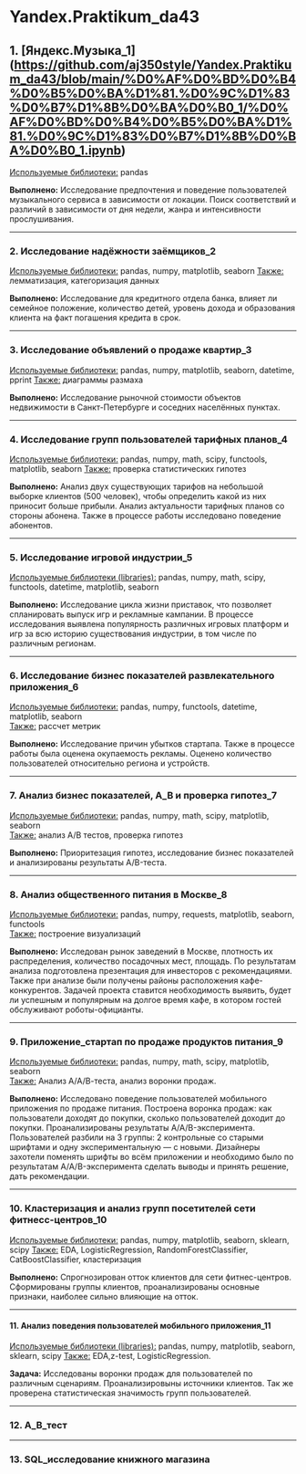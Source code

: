 # Yandex.Praktikum_da43


## 1. [Яндекс.Музыка_1] (https://github.com/aj350style/Yandex.Praktikum_da43/blob/main/%D0%AF%D0%BD%D0%B4%D0%B5%D0%BA%D1%81.%D0%9C%D1%83%D0%B7%D1%8B%D0%BA%D0%B0_1/%D0%AF%D0%BD%D0%B4%D0%B5%D0%BA%D1%81.%D0%9C%D1%83%D0%B7%D1%8B%D0%BA%D0%B0_1.ipynb)
<ins>Используемые библиотеки:</ins> pandas 

<b>Выполнено:</b> Исследование предпочтения и поведение пользователей музыкального сервиса в зависимости от локации. Поиск соответствий и различий в зависимости от дня недели, жанра и интенсивности прослушивания. 
____________________________________________________________________________________________________________

### 2. Исследование надёжности заёмщиков_2   
<ins>Используемые библиотеки:</ins> pandas, numpy, matplotlib, seaborn 
<ins>Также:</ins> лемматизация, категоризация данных 

<b>Выполнено:</b> Исследование для кредитного отдела банка, влияет ли семейное положение, количество детей, уровень дохода и образования клиента на факт погашения кредита в срок. 
____________________________________________________________________________________________________________

### 3. Исследование объявлений о продаже квартир_3
<ins>Используемые библиотеки:</ins> pandas, numpy, matplotlib, seaborn, datetime, pprint 
<ins>Также:</ins> диаграммы размаха 

<b>Выполнено:</b> Исследование рыночной стоимости объектов недвижимости в Санкт-Петербурге и соседних населённых пунктах.
____________________________________________________________________________________________________________

### 4. Исследование групп пользователей тарифных планов_4   
<ins>Используемые библиотеки:</ins> pandas, numpy, math, scipy, functools, matplotlib, seaborn 
<ins>Также:</ins> проверка статистических гипотез 

<b>Выполнено:</b> Анализ двух существующих тарифов на небольшой выборке клиентов (500 человек), чтобы определить какой из них приносит больше прибыли. Анализ актуальности тарифных планов со стороны абонена. Также в процессе работы исследовано поведение абонентов. 
____________________________________________________________________________________________________________

### 5. Исследование игровой индустрии_5  
<ins>Используемые библиотеки (libraries):</ins> pandas, numpy, math, scipy, functools, datetime, matplotlib, seaborn

<b>Выполнено:</b> Исследование цикла жизни приставок, что позволяет спланировать выпуск игр и рекламные кампании. В процессе исследования выявлена популярность различных игровых платформ и игр за всю историю существования индустрии, в том числе по различным регионам. 
____________________________________________________________________________________________________________

### 6. Исследование бизнес показателей развлекательного приложения_6 
<ins>Используемые библиотеки:</ins> pandas, numpy, functools, datetime, matplotlib, seaborn  
<ins>Также:</ins> рассчет метрик  

<b>Выполнено:</b> Исследование причин убытков стартапа. Также в процессе работы была оценена окупаемость рекламы. Оценено количество пользователей относительно региона и устройств.
____________________________________________________________________________________________________________

### 7. Анализ бизнес показателей, A_B и проверка гипотез_7
<ins>Используемые библиотеки:</ins> pandas, numpy, math, scipy, matplotlib, seaborn    
<ins>Также:</ins> анализ A/B тестов, проверка гипотез
    
<b>Выполнено:</b> Приоритезация гипотез, исследование бизнес показателей и анализированы результаты A/B-теста.    
____________________________________________________________________________________________________________

### 8. Анализ общественного питания в Москве_8
<ins>Используемые библиотеки:</ins> pandas, numpy, requests, matplotlib, seaborn, functools  
<ins>Также:</ins> построение визуализаций      

<b>Выполнено:</b> Исследован рынок заведений в Москве, плотность их распределения, количество посадочных мест, площадь. По результатам анализа подготовлена презентация для инвесторов с рекомендациями. Также при анализе были получены районы расположения кафе-конкурентов. Задачей проекта ставится необходимость выявить, будет ли успешным и популярным на долгое время кафе, в котором гостей обслуживают роботы-официанты.
____________________________________________________________________________________________________________

### 9. Приложение_стартап по продаже продуктов питания_9  
<ins>Используемые библиотеки:</ins> pandas, numpy, math, scipy, matplotlib, seaborn  
<ins>Также:</ins> Анализ А/А/В-теста, анализ воронки продаж.   

<b>Выполнено:</b> Исследовано поведение пользователей мобильного приложения по продаже питания. Построена воронка продаж: как пользователи доходят до покупки, сколько пользователей доходит до покупки. Проанализированы результаты A/A/B-эксперимента.  Пользователей разбили на 3 группы: 2 контрольные со старыми шрифтами и одну экспериментальную — с новыми.  Дизайнеры захотели поменять шрифты во всём приложении и необходимо было по результатам  A/A/B-эксперимента сделать выводы и принять решение, дать рекомендации.  
____________________________________________________________________________________________________________

### 10. Кластеризация и анализ групп посетителей сети фитнесс-центров_10  
<ins>Используемые библиотеки:</ins> pandas, numpy, matplotlib, seaborn, sklearn, scipy
<ins>Также:</ins> EDA, LogisticRegression, RandomForestClassifier, CatBoostClassifier, кластеризация

<b>Выполнено:</b> Спрогнозирован отток клиентов для сети фитнес-центров. Сформированы группы клиентов, проанализированы основные признаки, наиболее сильно влияющие на отток.
____________________________________________________________________________________________________________

#### 11. Анализ поведения пользователей мобильного приложения_11
<ins>Используемые библиотеки (libraries):</ins> pandas, numpy, matplotlib, seaborn, sklearn, scipy 
<ins>Также:</ins> EDA,z-test, LogisticRegression.

<b>Задача:</b> Исследованы воронки продаж для пользователей по различным сценариям. Проанализировыны источники клиентов. Так же проверена статистическая значимость групп пользователей.  
____________________________________________________________________________________________________________

### 12. А_В_тест
____________________________________________________________________________________________________________

### 13. SQL_исследование книжного магазина
